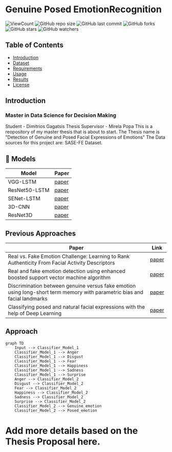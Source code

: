 # Genuine Posed EmotionRecognition
![ViewCount](https://views.whatilearened.today/views/github/dimgag/Genuine-Posed-EmotionRecognition.svg)
![GitHub repo size](https://img.shields.io/github/repo-size/dimgag/Genuine-Posed-EmotionRecognition)
![GitHub last commit](https://img.shields.io/github/last-commit/dimgag/Genuine-Posed-EmotionRecognition)
![GitHub forks](https://img.shields.io/github/forks/dimgag/Genuine-Posed-EmotionRecognition?style=social)
![GitHub stars](https://img.shields.io/github/stars/dimgag/Genuine-Posed-EmotionRecognition?style=social)
![GitHub watchers](https://img.shields.io/github/watchers/dimgag/Genuine-Posed-EmotionRecognition?style=social)

## Table of Contents
- [Introduction](#introduction)
- [Dataset](#dataset)
- [Requirements](#requirements)
- [Usage](#usage)
- [Results](#results)
- [License](#license)

## Introduction
### Master in Data Science for Decision Making
Student - Dimitrios Gagatsis
Thesis Supervisor - Mirela Popa
This is a reopository of my master thesis that is about to start.
The Thesis name is "Detection of Genuine and Posed Facial Expressions of Emotions"
The Data sources for this project are: SASE-FE Dataset.

## 🚀 Models
<!-- Generate table -->

| Model | Paper |
|  ---  |  ---  |
| VGG-LSTM | [paper](https://www.researchgate.net/publication/339836787_Pedestrian_Navigation_Method_Based_on_Machine_Learning_and_Gait_Feature_Assistance) | 
| ResNet50-LSTM |[paper](https://www.hindawi.com/journals/wcmc/2020/8909458/) |
| SENet-LSTM | [paper](https://ieeexplore.ieee.org/document/9568952) |
| 3D-CNN | [paper](https://keras.io/examples/vision/3D_image_classification/#:~:text=A%203D%20CNN%20is%20simply,learning%20representations%20for%20volumetric%20data.) |
| ResNet3D | [paper](https://paperswithcode.com/model/resnet-3d?variant=resnet-3d-18) |



## Previous Approaches
<!-- Generate table -->

| Paper | Link |
|  ---  |  ---  |
| Real vs. Fake Emotion Challenge: Learning to Rank Authenticity From Facial Activity Descriptors | [paper](https://www.researchgate.net/publication/319316240_Real_vs_Fake_Emotion_Challenge_Learning_to_Rank_Authenticity_From_Facial_Activity_Descriptors) |
|Real and fake emotion detection using enhanced boosted support vector machine algorithm|[paper](https://link.springer.com/article/10.1007/s11042-022-13210-6)|
|Discrimination between genuine versus fake emotion using long-short term memory with parametric bias and facial landmarks|[paper](https://ieeexplore.ieee.org/document/8265573)|
|Classifying posed and natural facial expressions with the help of Deep Learning|[paper](https://www.scss.tcd.ie/publications/theses/diss/2020/TCD-SCSS-DISSERTATION-2020-100.pdf)| 



## Approach
```mermaid
graph TD
    Input --> Classifier_Model_1
	Classifier_Model_1 --> Anger
	Classifier_Model_1 --> Disgust
	Classifier_Model_1 --> Fear
	Classifier_Model_1 --> Happiness
	Classifier_Model_1 --> Sadness
	Classifier_Model_1 --> Surprise
	Anger --> Classifier_Model_2
	Disgust --> Classifier_Model_2
	Fear --> Classifier_Model_2
	Happiness --> Classifier_Model_2
	Sadness --> Classifier_Model_2
	Surprise --> Classifier_Model_2
	Classifier_Model_2 --> Genuine_emotion
	Classifier_Model_2 --> Posed_emotion
```

# Add more details based on the Thesis Proposal here. 
